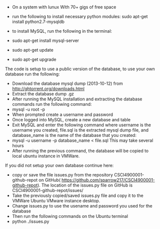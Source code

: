 - On a system with lunux
  With 70+ gigs of free space
  
- run the following to install necessary python modules: sudo apt-get install python2.7-mysqldb
- to install MySQL, run the following in the terminal: 
- sudo apt-get install mysql-server
- sudo apt-get update
- sudo apt-get upgrade

The code is setup to use a public version of the database, to use your own database run the following:

- Download the database mysql dump  (2013-10-12) from http://ghtorrent.org/downloads.html 
- Extract the database dump .gz
- After running the MySQL installation and extracting the database commands run the following command: 
- mysql -u root -p
- When prompted create a username and password
- Once logged into MySQL, create a new database and table
- Exit MySQL and enter the following command where username is the username you created, file.sql is the extracted mysql dump file, and  database_name is the name of the database that you created: 
- mysql -u username -p database_name < file.sql
  This may take several hours
- After running the previous command, the database will be copied to local ubuntu instance in VMWare. 

If you did not setup your own database continue here:

- copy or save the file issues.py from the repository CSCI4900001-github-repot on GitHub( https://github.com/sparrow217/CSCI4900001-github-repot). The location of the issues.py file on GitHub is CSCI4900001-github-repot/issues/
- Take the previously copied/saved issues.py file and copy it to the VMWare Ubuntu VMware instance desktop.
- Change issues.py to use the usename and password you used for the database
- Then run the following commands on the Ubuntu terminal 
- python ./issues.py




